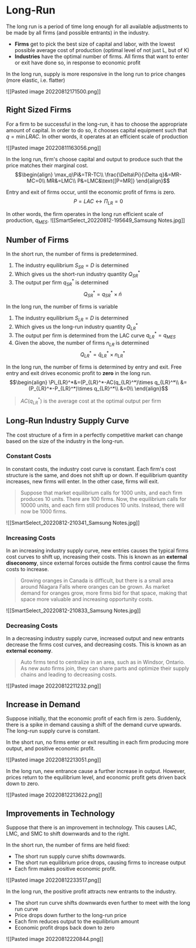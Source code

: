 # Long-Run
The long run is a period of time long enough for all available adjustments to be made by all firms (and possible entrants) in the industry. 
* **Firms** get to pick the best size of capital and labor, with the lowest possible average cost of production (optimal level of not just L, but of K)
* **Industries** have the optimal number of firms. All firms that want to enter or exit have done so, in response to economic profit

In the long run, supply is more responsive in the long run to price changes (more elastic, i.e. flatter)

![[Pasted image 20220812171500.png]]

## Right Sized Firms
For a firm to be successful in the long-run, it has to choose the appropriate amount of capital. In order to do so, it chooses capital equipment such that $q=\min LRAC$. In other words, it operates at an efficient scale of production

![[Pasted image 20220811163056.png]]

In the long run, firm's choose capital and output to produce such that the price matches their marginal cost.
$$\begin{align}
\max_q\Pi&=TR-TC\\
\frac{\Delta\Pi}{\Delta q}&=MR-MC=0\\
MR&=LMC\\
P&=LMC&\text{[P=MR]}
\end{align}$$

Entry and exit of firms occur, until the economic profit of firms is zero.
$$P=LAC \leftrightarrow \Pi_{LR}=0$$

In other words, the firm operates in the long run efficient scale of production, $q_{MES}$.
![[SmartSelect_20220812-195649_Samsung Notes.jpg]]

## Number of Firms
In the short run, the number of firms is predetermined.
1. The industry equilibrium $S_{SR}=D$ is determined
2. Which gives us the short-run industry quantity $Q_{SR}^*$
3. The output per firm $q_{SR}^*$ is determined
$$Q_{SR}^*=q_{SR}^*\times\bar{n}$$

In the long run, the number of firms is variable
1. The industry equilibrium $S_{LR}=D$ is determined
2. Which gives us the long-run industry quantity $Q_{LR}^*$
3. The output per firm is determined from the LAC curve $q_{LR}^*=q_{MES}$
4. Given the above, the number of firms $n_{LR}$ is determined
$$Q_{LR}^*=\bar{q}_{LR}^*\times n_{LR}^*$$

In the long run, the number of firms is determined by entry and exit. Free entry and exit drives economic profit to **zero** in the long run.
$$\begin{align}
\Pi_{LR}^*&=(P_{LR}^*-AC(q_{LR}^*)\times q_{LR}^*\\
&=(P_{LR}^*-P_{LR}^*)\times q_{LR}^*\\
&=0\\
\end{align}$$
> $AC(q_{LR}^*)$ is the average cost at the optimal output per firm

## Long-Run Industry Supply Curve
The cost structure of a firm in a perfectly competitive market can change based on the size of the industry in the long-run.

### Constant Costs
In constant costs, the industry cost curve is constant. Each firm's cost structure is the same, and does not shift up or down.  If equilibrium quantity increases, new firms will enter. In the other case, firms will exit. 

> Suppose that market equilibrium calls for 1000 units, and each firm produces 10 units. There are 100 firms.
> Now, the  equilibrium calls for 10000 units, and each firm still produces 10 units. Instead, there will now be 1000 firms.

![[SmartSelect_20220812-210341_Samsung Notes.jpg]]

### Increasing Costs
In an increasing industry supply curve, new entries causes the typical firms cost curves to shift up, increasing their costs. This is known as an **external diseconomy**, since external forces outside the firms control cause the firms costs to increase.

> Growing oranges in Canada is difficult, but there is a small area around Niagara Falls where oranges can be grown. As market demand for oranges grow, more firms bid for that space, making that space more valuable and increasing opportunity costs.

![[SmartSelect_20220812-210833_Samsung Notes.jpg]]

### Decreasing Costs
In a decreasing industry supply curve, increased output and new entrants decrease the firms cost curves, and decreasing costs. This is known as an **external economy**.

> Auto firms tend to centralize in an area, such as in Windsor, Ontario. As new auto firms join, they can share parts and optimize their supply chains and leading to decreasing costs.

![[Pasted image 20220812211232.png]]

## Increase in Demand
Suppose initially, that the economic profit of each firm is zero. Suddenly, there is a spike in demand causing a shift of the demand curve upwards. The long-run supply curve is constant.

In the short run, no firms enter or exit resulting in each firm producing more output, and positive economic profit.

![[Pasted image 20220812213051.png]]

In the long run, new entrance cause a further increase in output. However, prices return to the equilibrium level, and economic profit gets driven back down to zero.

![[Pasted image 20220812213622.png]]

## Improvements in Technology
Suppose that there is an improvement in technology. This causes LAC, LMC, and SMC to shift downwards and to the right.

In the short run, the number of firms are held fixed:
* The short run supply curve shifts downwards.
* The short run equilibrium price drops, causing firms to increase output
* Each firm makes positive economic profit.

![[Pasted image 20220812233517.png]]

In the long run, the positive profit attracts new entrants to the industry.
* The short run curve shifts downwards even further to meet with the long run curve
* Price drops down further to the long-run price
* Each firm reduces output to the equilibrium amount
* Economic profit drops back down to zero

![[Pasted image 20220812220844.png]]
